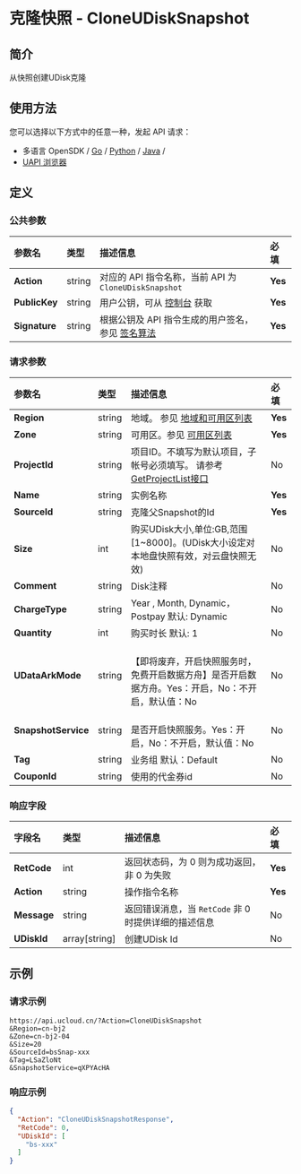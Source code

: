 # 克隆快照 - CloneUDiskSnapshot

## 简介

从快照创建UDisk克隆






## 使用方法

您可以选择以下方式中的任意一种，发起 API 请求：
- 多语言 OpenSDK / [Go](https://github.com/ucloud/ucloud-sdk-go) / [Python](https://github.com/ucloud/ucloud-sdk-python3) / [Java](https://github.com/ucloud/ucloud-sdk-java) /
- [UAPI 浏览器](https://console.ucloud.cn/uapi/detail?id=CloneUDiskSnapshot)


## 定义

### 公共参数

| 参数名 | 类型 | 描述信息 | 必填 |
|:---|:---|:---|:---|
| **Action**     | string  | 对应的 API 指令名称，当前 API 为 `CloneUDiskSnapshot`                        | **Yes** |
| **PublicKey**  | string  | 用户公钥，可从 [控制台](https://console.ucloud.cn/uapi/apikey) 获取                                             | **Yes** |
| **Signature**  | string  | 根据公钥及 API 指令生成的用户签名，参见 [签名算法](api/summary/signature.md)  | **Yes** |

### 请求参数

| 参数名 | 类型 | 描述信息 | 必填 |
|:---|:---|:---|:---|
| **Region** | string | 地域。 参见 [地域和可用区列表](api/summary/regionlist) |**Yes**|
| **Zone** | string | 可用区。参见 [可用区列表](api/summary/regionlist) |**Yes**|
| **ProjectId** | string | 项目ID。不填写为默认项目，子帐号必须填写。 请参考[GetProjectList接口](api/summary/get_project_list) |No|
| **Name** | string | 实例名称 |**Yes**|
| **SourceId** | string | 克隆父Snapshot的Id |**Yes**|
| **Size** | int | 购买UDisk大小,单位:GB,范围[1\~8000]。(UDisk大小设定对本地盘快照有效，对云盘快照无效) |No|
| **Comment** | string | Disk注释 |No|
| **ChargeType** | string | Year , Month, Dynamic，Postpay 默认: Dynamic |No|
| **Quantity** | int | 购买时长 默认: 1 |No|
| **UDataArkMode** | string | 	<br />【即将废弃，开启快照服务时，免费开启数据方舟】是否开启数据方舟。Yes：开启，No：不开启，默认值：No |No|
| **SnapshotService** | string | 	<br />是否开启快照服务。Yes：开启，No：不开启，默认值：No |No|
| **Tag** | string | 业务组 默认：Default |No|
| **CouponId** | string | 使用的代金券id |No|

### 响应字段

| 字段名 | 类型 | 描述信息 | 必填 |
|:---|:---|:---|:---|
| **RetCode** | int | 返回状态码，为 0 则为成功返回，非 0 为失败 |**Yes**|
| **Action** | string | 操作指令名称 |**Yes**|
| **Message** | string | 返回错误消息，当 `RetCode` 非 0 时提供详细的描述信息 |No|
| **UDiskId** | array[string] | 创建UDisk Id |No|




## 示例

### 请求示例
    
```
https://api.ucloud.cn/?Action=CloneUDiskSnapshot
&Region=cn-bj2
&Zone=cn-bj2-04
&Size=20
&SourceId=bsSnap-xxx
&Tag=LSaZloNt
&SnapshotService=qXPYAcHA
```

### 响应示例
    
```json
{
  "Action": "CloneUDiskSnapshotResponse",
  "RetCode": 0,
  "UDiskId": [
    "bs-xxx"
  ]
}
```





